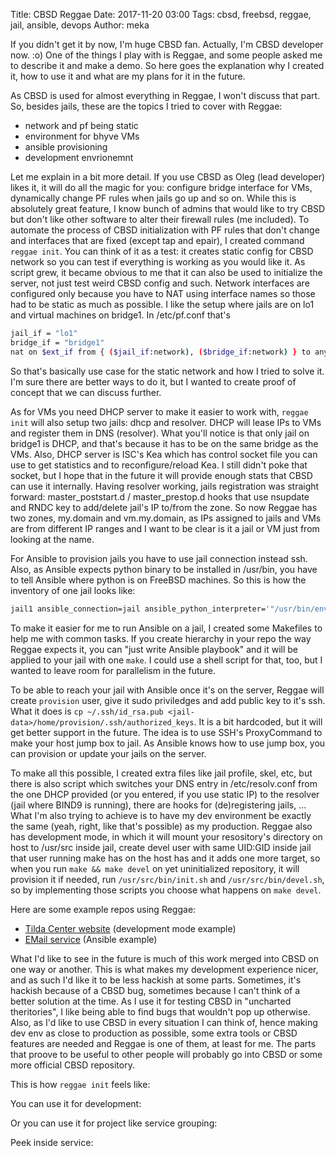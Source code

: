 Title: CBSD Reggae
Date: 2017-11-20 03:00
Tags: cbsd, freebsd, reggae, jail, ansible, devops
Author: meka


If you didn't get it by now, I'm huge CBSD fan. Actually, I'm CBSD developer
now. :o) One of the things I play with is Reggae, and some people asked me to
describe it and make a demo. So here goes the explanation why I created it, how
to use it and what are my plans for it in the future.

As CBSD is used for almost everything in Reggae, I won't discuss that part.
So, besides jails, these are the topics I tried to cover with
Reggae:

* network and pf being static
* environment for bhyve VMs
* ansible provisioning
* development envrionemnt

Let me explain in a bit more detail. If you use CBSD as Oleg (lead developer)
likes it, it will do all the magic for you: configure bridge interface for VMs,
dynamically change PF rules when jails go up and so on. While this is
absolutely great feature, I know bunch of admins that would like to try CBSD
but don't like other software to alter their firewall rules (me included).
To automate the process of CBSD initialization with PF rules that don't change
and interfaces that are fixed (except tap and epair), I created command
`reggae init`. You can think of it as a test: it creates static config for
CBSD network so you can test if everything is working as you would like it. As
script grew, it became obvious to me that it can also be used to initialize
the server, not just test weird CBSD config and such. Network interfaces are
configured only because you have to NAT using interface names so those had to
be static as much as possible. I like the setup where jails are on lo1 and
virtual machines on bridge1. In /etc/pf.conf that's


```sh
jail_if = "lo1"
bridge_if = "bridge1"
nat on $ext_if from { ($jail_if:network), ($bridge_if:network) } to any -> ($ext_if)
```

So that's basically use case for the static network and how I tried to solve
it. I'm sure there are better ways to do it, but I wanted to create proof of
concept that we can discuss further.

As for VMs you need DHCP server to make it easier to work with, `reggae init`
will also setup two jails: dhcp and resolver. DHCP will lease IPs to VMs and
register them in DNS (resolver). What you'll notice is that only jail on
bridge1 is DHCP, and that's because it has to be on the same bridge as the VMs.
Also, DHCP server is ISC's Kea which has control socket file you can use to get
statistics and to reconfigure/reload Kea. I still didn't poke that socket, but
I hope that in the future it will provide enough stats that CBSD can use it
internally. Having resolver working, jails registration was straight forward:
master_poststart.d / master_prestop.d hooks that use nsupdate and RNDC key to
add/delete jail's IP to/from the zone. So now Reggae has two zones, my.domain
and vm.my.domain, as IPs assigned to jails and VMs are from different IP ranges
and I want to be clear is it a jail or VM just from looking at the name.

For Ansible to provision jails you have to use jail connection instead ssh.
Also, as Ansible expects python binary to be installed in /usr/bin, you have
to tell Ansible where python is on FreeBSD machines. So this is how the
inventory of one jail looks like:

```sh
jail1 ansible_connection=jail ansible_python_interpreter='"/usr/bin/env python"'
```

To make it easier for me to run Ansible on a jail, I created some Makefiles to
help me with common tasks. If you create hierarchy in your repo the way Reggae
expects it, you can "just write Ansible playbook" and it will be applied to your
jail with one `make`. I could use a shell script for that, too, but I wanted to
leave room for parallelism in the future.

To be able to reach your jail with Ansible once it's on the server, Reggae will
create `provision` user, give it sudo priviledges and add public key to it's
ssh. What it does is
`cp ~/.ssh/id_rsa.pub <jail-data>/home/provision/.ssh/authorized_keys`. It is a
bit hardcoded, but it will get better support in the future. The idea is to use
SSH's ProxyCommand to make your host jump box to jail. As Ansible knows how to
use jump box, you can provision or update your jails on the server.

To make all this possible, I created extra files like jail profile, skel, etc,
but there is also script which switches your DNS entry in /etc/resolv.conf from
the one DHCP provided (or you entered, if you use static IP) to the resolver
(jail where BIND9 is running), there are hooks for (de)registering jails, ...
What I'm also trying to achieve is to have my dev environment be exactly the
same (yeah, right, like that's possible) as my production. Reggae also has
development mode, in which it will mount your resository's directory on host to
/usr/src inside jail, create devel user with same UID:GID inside jail that user
running make has on the host has and it adds one more target, so when you run
`make && make devel` on yet uninitialized repository, it will provision it if
needed, run `/usr/src/bin/init.sh` and `/usr/src/bin/devel.sh`, so by
implementing those scripts you choose what happens on `make devel`.

Here are some example repos using Reggae:

* [Tilda Center website](https://github.com/tilda-center/website) (development
  mode example)
* [EMail service](https://github.com/mekanix/jail-mail) (Ansible example)

What I'd like to see in the future is much of this work merged into CBSD on
one way or another. This is what makes my development experience nicer, and as
such I'd like it to be less hackish at some parts. Sometimes, it's hackish
because of a CBSD bug, sometimes because I can't think of a better solution at
the time. As I use it for testing CBSD in "uncharted theritories", I like being
able to find bugs that wouldn't pop up otherwise. Also, as I'd like to use CBSD
in every situation I can think of, hence making dev env as close to production
as possible, some extra tools or CBSD features are needed and Reggae is one of
them, at least for me. The parts that proove to be useful to other people will
probably go into CBSD or some more official CBSD repository.

This is how `reggae init` feels like:
<script type="text/javascript" src="https://asciinema.org/a/NCYU9hyXtcwTq2aZhOlLMj9zk.js" id="asciicast-NCYU9hyXtcwTq2aZhOlLMj9zk" async></script>

You can use it for development:
<script src="https://asciinema.org/a/QQ3iVvJtacJ3oy4eHM7z7fGHc.js" id="asciicast-QQ3iVvJtacJ3oy4eHM7z7fGHc" async></script>

Or you can use it for project like service grouping:
<script src="https://asciinema.org/a/ep0fuYUY4cyMgRlhp0lgXvUZx.js" id="asciicast-ep0fuYUY4cyMgRlhp0lgXvUZx" async></script>

Peek inside service:
<script src="https://asciinema.org/a/rHSbFdSWFUmsb22tTHVJyhy4U.js" id="asciicast-rHSbFdSWFUmsb22tTHVJyhy4U" async></script>
